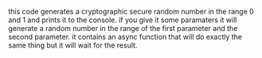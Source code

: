 this code generates a cryptographic secure random number in the range 0 and 1 and prints it to the console.
if you give it some paramaters it will generate a random number in the range of the first parameter and the second parameter.
it contains an async function that will do exactly the same thing but it will wait for the result.